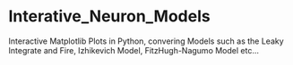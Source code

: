 # Interative_Neuron_Models
Interactive Matplotlib Plots in Python, convering Models such as the Leaky Integrate and Fire, Izhikevich Model, FitzHugh-Nagumo Model etc...
